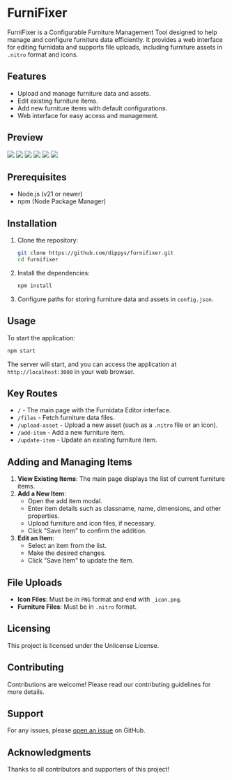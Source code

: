 
# FurniFixer

FurniFixer is a Configurable Furniture Management Tool designed to help manage and configure furniture data efficiently. It provides a web interface for editing furnidata and supports file uploads, including furniture assets in `.nitro` format and icons.

## Features

- Upload and manage furniture data and assets.
- Edit existing furniture items.
- Add new furniture items with default configurations.
- Web interface for easy access and management.

## Preview
<img src="https://i.imgur.com/91ngvuA.png">
<img src="https://i.imgur.com/iMu5x9M.png">
<img src="https://i.imgur.com/qxjjQkF.png">
<img src="https://i.imgur.com/EonuwnO.png">
<img src="https://i.imgur.com/UEn1F65.png">
<img src="https://i.imgur.com/b0RrzPC.png">

## Prerequisites

- Node.js (v21 or newer)
- npm (Node Package Manager)

## Installation

1. Clone the repository:

   ```bash
   git clone https://github.com/dippys/furnifixer.git
   cd furnifixer
   ```

2. Install the dependencies:

   ```bash
   npm install
   ```

3. Configure paths for storing furniture data and assets in `config.json`.

## Usage

To start the application:

```bash
npm start
```

The server will start, and you can access the application at `http://localhost:3000` in your web browser.

## Key Routes

- `/` - The main page with the Furnidata Editor interface.
- `/files` - Fetch furniture data files.
- `/upload-asset` - Upload a new asset (such as a `.nitro` file or an icon).
- `/add-item` - Add a new furniture item.
- `/update-item` - Update an existing furniture item.

## Adding and Managing Items

1. **View Existing Items**: The main page displays the list of current furniture items.
2. **Add a New Item**:
    - Open the add item modal.
    - Enter item details such as classname, name, dimensions, and other properties.
    - Upload furniture and icon files, if necessary.
    - Click "Save Item" to confirm the addition.
3. **Edit an Item**:
    - Select an item from the list.
    - Make the desired changes.
    - Click "Save Item" to update the item.

## File Uploads

- **Icon Files**: Must be in `PNG` format and end with `_icon.png`.
- **Furniture Files**: Must be in `.nitro` format.

## Licensing

This project is licensed under the Unlicense License.

## Contributing

Contributions are welcome! Please read our contributing guidelines for more details.

## Support

For any issues, please [open an issue](https://github.com/dippys/furnifixer/issues) on GitHub.

## Acknowledgments

Thanks to all contributors and supporters of this project!
